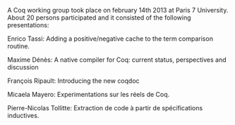 A Coq working group took place on february 14th 2013 at Paris 7 University.
About 20 persons participated and it consisted of the following presentations:

Enrico Tassi: Adding a positive/negative cache to the term comparison routine.

Maxime Dénès: A native compiler for Coq:
current status, perspectives and discussion

François Ripault: Introducing the new coqdoc

Micaela Mayero: Experimentations sur les réels de Coq.

Pierre-Nicolas Tollitte: Extraction de code à partir de spécifications inductives.
